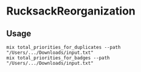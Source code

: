 # RucksackReorganization

## Usage

```
mix total_priorities_for_duplicates --path "/Users/.../Downloads/input.txt"
mix total_priorities_for_badges --path "/Users/.../Downloads/input.txt"
```
